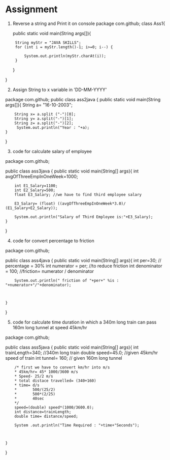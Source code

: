 # Assignment
1. Reverse a string and Print it on console
package  com.github;
class Ass1{

    public static void main(String args[]){


        String myStr = "JAVA SKILLS";
        for (int i = myStr.length()-1; i>=0; i--) {

            System.out.println(myStr.charAt(i));
        }

    }


}

2. Assign String to x variable in 'DD-MM-YYYY'

package com.github;
public class ass2java {
    public static void main(String args[]){
        String a= "16-10-2003";

        String x= a.split ("-")[0];
        String y= a.split("-")[1];
        String z= a.split("-")[2];
         System.out.println("Year : "+a);
    }
}

3. code for calculate salary of employee 

package com.github;

public class ass3java {
    public static void main(String[] args){
        int avgOfThreeEmpInOneWeek=1000;

        int E1_Salary=1100;
        int E2_Salary=500;
        float E3_Salary; //we have to find third employee salary

        E3_Salary= (float) ((avgOfThreeEmpInOneWeek*3.0)/ (E1_Salary+E2_Salary));

        System.out.println("Salary of Third Employee is:"+E3_Salary);
    }

}

4. code for convert percentage to friction 

package com.github;

public class ass4java {
    public static void main(String[] args){
        int per=30; // percentage = 30%
        int numerator = per; //to reduce friction
        int denominator = 100;
        //friction= numerator / denominator

        System.out.println(" friction of "+per+" %is : "+numerator+"/"+denominator);



    }
}

5. code for calculate time duration in which a 340m long train can pass 160m long tunnel at speed 45km/hr

package com.github;

public class ass5java {
    public static void main(String[] args){
        int trainLength=340; //340m long train
        double speed=45.0; //given 45km/hr speed of train
        int tunnel= 160; // given 160m long tunnel

        /* first we have to convert km/hr into m/s
        * 45km/hr= 45* 1000/3600 m/s
        * Speed- 25/2 m/s
        * total distace travelled= (340+160)
        * time= d/s
        *       500/(25/2)
        *       500*(2/25)
        *       40sec
        */
        speed=(double) speed*(1000/3600.0);
        int distance=trainLength;
        double time= distance/speed;

        System .out.println("Time Required : "+time+"Seconds");



    }
}

